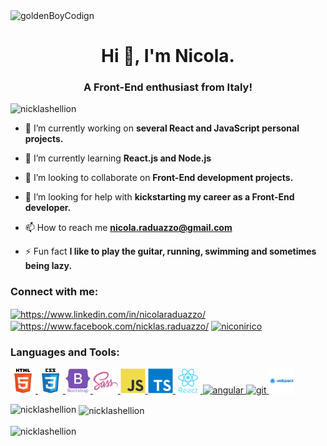 <!--![golden-boy-fake-keyboard-programing-coding-paper-book (1)](https://user-images.githubusercontent.com/79399885/168474463-b86c2a38-63c5-489b-a1b4-eed33cbb85aa.gif)-->
<img height=" 400" width="400" alt="goldenBoyCodign" src="https://c.tenor.com/D2H0hPltOdYAAAAd/golden-boy-fake-keyboard-programing-coding-paper-book.gif">
<h1 align="center">Hi 👋, I'm Nicola.</h1>
<h3 align="center">A Front-End enthusiast from Italy!</h3>


<p align="left"> <img src="https://komarev.com/ghpvc/?username=nicklashellion&label=Profile%20views&color=0e75b6&style=flat" alt="nicklashellion" /> </p>

- 🔭 I’m currently working on **several React and JavaScript personal projects.**

- 🌱 I’m currently learning **React.js and Node.js**

- 👯 I’m looking to collaborate on **Front-End development projects.**

- 🤝 I’m looking for help with **kickstarting my career as a Front-End developer.**

- 📫 How to reach me **nicola.raduazzo@gmail.com**

- ⚡ Fun fact **I like to play the guitar, running, swimming and sometimes being lazy.**

<h3 align="left">Connect with me:</h3>
<p align="left">
<a href="https://linkedin.com/in/https://www.linkedin.com/in/nicolaraduazzo/" target="blank"><img align="center" src="https://raw.githubusercontent.com/rahuldkjain/github-profile-readme-generator/master/src/images/icons/Social/linked-in-alt.svg" alt="https://www.linkedin.com/in/nicolaraduazzo/" height="30" width="40" /></a>
<a href="https://fb.com/https://www.facebook.com/nicklas.raduazzo/" target="blank"><img align="center" src="https://raw.githubusercontent.com/rahuldkjain/github-profile-readme-generator/master/src/images/icons/Social/facebook.svg" alt="https://www.facebook.com/nicklas.raduazzo/" height="30" width="40" /></a>
<a href="https://instagram.com/niconirico" target="blank"><img align="center" src="https://raw.githubusercontent.com/rahuldkjain/github-profile-readme-generator/master/src/images/icons/Social/instagram.svg" alt="niconirico" height="30" width="40" /></a>
</p>

<h3 align="left">Languages and Tools:</h3>
<p align="left"> 
<a href="https://www.w3.org/html/" target="_blank" rel="noreferrer"> <img src="https://raw.githubusercontent.com/devicons/devicon/master/icons/html5/html5-original-wordmark.svg" alt="html5" width="40" height="40"/> </a> <a href="https://www.w3schools.com/css/" target="_blank" rel="noreferrer"> <img src="https://raw.githubusercontent.com/devicons/devicon/master/icons/css3/css3-original-wordmark.svg" alt="css3" width="40" height="40"/> </a> <a href="https://getbootstrap.com" target="_blank" rel="noreferrer"> <img src="https://raw.githubusercontent.com/devicons/devicon/master/icons/bootstrap/bootstrap-plain-wordmark.svg" alt="bootstrap" width="40" height="40"/> </a> <a href="https://sass-lang.com" target="_blank" rel="noreferrer"> <img src="https://raw.githubusercontent.com/devicons/devicon/master/icons/sass/sass-original.svg" alt="sass" width="40" height="40"/> </a> <a href="https://developer.mozilla.org/en-US/docs/Web/JavaScript" target="_blank" rel="noreferrer"> <img src="https://raw.githubusercontent.com/devicons/devicon/master/icons/javascript/javascript-original.svg" alt="javascript" width="40" height="40"/> </a> <a href="https://www.typescriptlang.org/" target="_blank" rel="noreferrer"> <img src="https://raw.githubusercontent.com/devicons/devicon/master/icons/typescript/typescript-original.svg" alt="typescript" width="40" height="40"/> </a> <a href="https://reactjs.org/" target="_blank" rel="noreferrer"> <img src="https://raw.githubusercontent.com/devicons/devicon/master/icons/react/react-original-wordmark.svg" alt="react" width="40" height="40"/> </a> <a href="https://angular.io" target="_blank" rel="noreferrer"> <img src="https://angular.io/assets/images/logos/angular/angular.svg" alt="angular" width="40" height="40"/> </a>   <a href="https://git-scm.com/" target="_blank" rel="noreferrer"> <img src="https://www.vectorlogo.zone/logos/git-scm/git-scm-icon.svg" alt="git" width="40" height="40"/> </a> <a href="https://webpack.js.org" target="_blank" rel="noreferrer"> <img src="https://raw.githubusercontent.com/devicons/devicon/d00d0969292a6569d45b06d3f350f463a0107b0d/icons/webpack/webpack-original-wordmark.svg" alt="webpack" width="40" height="40"/> </a> </p>

<p><img align="left" src="https://github-readme-stats.vercel.app/api/top-langs?username=nicklashellion&show_icons=true&locale=en&layout=compact" alt="nicklashellion" /></p>

<p>&nbsp;<img align="center" src="https://github-readme-stats.vercel.app/api?username=nicklashellion&show_icons=true&locale=en" alt="nicklashellion" /></p>

<p><img align="center" src="https://github-readme-streak-stats.herokuapp.com/?user=nicklashellion&" alt="nicklashellion" /></p>
